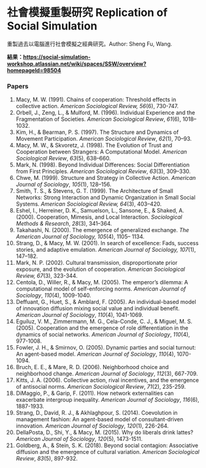 # 社會模擬重製研究 Replication of Social Simulation

重製過去以電腦進行社會模擬之經典研究。Author: Sheng Fu, Wang. 

**結果：https://social-simulation-workshop.atlassian.net/wiki/spaces/SSW/overview?homepageId=98504**

### Papers

1. Macy, M. W. (1991). Chains of cooperation: Threshold effects in collective action. *American Sociological Review, 56*(6), 730-747.
2. Orbell, J., Zeng, L., & Mulford, M. (1996). Individual Experience and the Fragmentation of Societies. *American Sociological Review*, *61*(6), 1018–1032.
3. Kim, H., & Bearman, P. S. (1997). The Structure and Dynamics of Movement Participation. *American Sociological Review*, *62*(1), 70–93.
4. Macy, M. W., & Skvoretz, J. (1998). The Evolution of Trust and Cooperation between Strangers: A Computational Model. *American Sociological Review*, *63*(5), 638–660.
5. Mark, N. (1998). Beyond Individual Differences: Social Differentiation from First Principles. *American Sociological Review*, *63*(3), 309–330.
6. Chwe, M. (1999). Structure and Strategy in Collective Action. *American Journal of Sociology*, *105*(1), 128–156.
7. Smith, T. S., & Stevens, G. T. (1999). The Architecture of Small Networks: Strong Interaction and Dynamic Organization in Small Social Systems. *American Sociological Review, 64*(3), 403–420.
8. Eshel, I., Herreiner, D. K., Samuelson, L., Sansone, E., & Shaked, A. (2000). Cooperation, Mimesis, and Local Interaction. *Sociological Methods & Research*, *28*(3), 341–364.
9. Takahashi, N. (2000). The emergence of generalized exchange. *The American Journal of Sociology, 105*(4), 1105– 1134.
10. Strang, D., & Macy, M. W. (2001). In search of excellence: Fads, success stories, and adaptive emulation. *American Journal of Sociology, 107*(1), 147–182. 
11. Mark, N. P. (2002). Cultural transmission, disproportionate prior exposure, and the evolution of cooperation. *American Sociological Review, 67*(3), 323-344.
12. Centola, D., Willer, R., & Macy, M. (2005). The emperor’s dilemma: A computational model of self-enforcing norms. *American Journal of Sociology*, *110*(4), 1009-1040. 
13. Deffuant, G., Huet, S., & Amblard, F. (2005). An individual-based model of innovation diffusion mixing social value and individual benefit. *American Journal of Sociology*, *110*(4), 1041-1069.
14. Eguíluz, V. M., Zimmermann, M. G., Cela-Conde, C. J., & Miguel, M. S. (2005). Cooperation and the emergence of role differentiation in the dynamics of social networks. *American Journal of Sociology*, *110*(4), 977-1008. 
15. Fowler, J. H., & Smirnov, O. (2005). Dynamic parties and social turnout: An agent-based model. *American Journal of Sociology*, *110*(4), 1070-1094.
16. Bruch, E. E., & Mare, R. D. (2006). Neighborhood choice and neighborhood change. *American Journal of Sociology*, *112*(3), 667-709.
17. Kitts, J. A. (2006). Collective action, rival incentives, and the emergence of antisocial norms. *American Sociological Review*, *71*(2), 235-259.
18. DiMaggio, P., & Garip, F. (2011). How network externalities can exacerbate intergroup inequality. *American Journal of Sociology*, *116*(6), 1887-1933.
19. Strang, D., David, R. J., & Akhlaghpour, S. (2014). Coevolution in management fashion: An agent-based model of consultant-driven innovation. *American Journal of Sociology*, *120*(1), 226-264.
20. DellaPosta, D., Shi, Y., & Macy, M. (2015). Why do liberals drink lattes? *American Journal of Sociology*, *120*(5), 1473-1511.
21. Goldberg, A., & Stein, S. K. (2018). Beyond social contagion: Associative diffusion and the emergence of cultural variation. *American Sociological Review*, *83*(5), 897-932.

